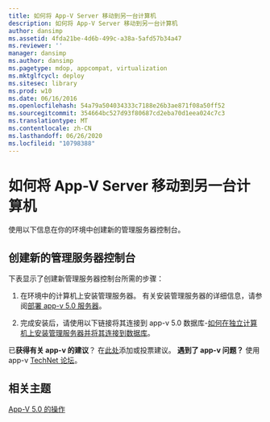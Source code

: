 ```yaml
---
title: 如何将 App-V Server 移动到另一台计算机
description: 如何将 App-V Server 移动到另一台计算机
author: dansimp
ms.assetid: 4fda21be-4d6b-499c-a38a-5afd57b34a47
ms.reviewer: ''
manager: dansimp
ms.author: dansimp
ms.pagetype: mdop, appcompat, virtualization
ms.mktglfcycl: deploy
ms.sitesec: library
ms.prod: w10
ms.date: 06/16/2016
ms.openlocfilehash: 54a79a504034333c7188e26b3ae871f08a50ff52
ms.sourcegitcommit: 354664bc527d93f80687cd2eba70d1eea024c7c3
ms.translationtype: MT
ms.contentlocale: zh-CN
ms.lasthandoff: 06/26/2020
ms.locfileid: "10798388"
---
```

# 如何将 App-V Server 移动到另一台计算机


使用以下信息在你的环境中创建新的管理服务器控制台。

## 创建新的管理服务器控制台


下表显示了创建新管理服务器控制台所需的步骤：

1.  在环境中的计算机上安装管理服务器。 有关安装管理服务器的详细信息，请参阅[部署 app-v 5.0 服务器](deploying-the-app-v-50-server.md)。

2.  完成安装后，请使用以下链接将其连接到 app-v 5.0 数据库-[如何在独立计算机上安装管理服务器并将其连接到数据库](how-to-install-the-management-server-on-a-standalone-computer-and-connect-it-to-the-database.md)。

已**获得有关 app-v 的建议**？ 在[此处](http://appv.uservoice.com/forums/280448-microsoft-application-virtualization)添加或投票建议。 **遇到了 app-v 问题？** 使用 app-v [TechNet 论坛](https://social.technet.microsoft.com/Forums/home?forum=mdopappv)。

## 相关主题


[App-V 5.0 的操作](operations-for-app-v-50.md)

 

 






